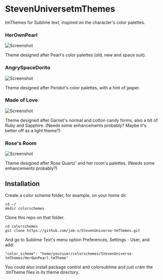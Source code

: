 # StevenUniversetmThemes

tmThemes for Sublime text, inspired on the character's color palettes.

### HerOwnPearl
![Screenshot](http://i.imgur.com/zTJc6uD.png)

Theme designed after Pearl's color palettes (old, new and space suit).

### AngrySpaceDorito
![Screenshot](http://i.imgur.com/92tcIi2.png)

Theme designed after Peridot's color palettes, with a hint of jasper.

### Made of Love
![Screenshot](http://i.imgur.com/b4cSFqv.png)

Theme designed after Garnet's normal and cotton candy forms, also a bit of Ruby and Sapphire. (Needs some enhancements probably? Maybe it's better off as a light theme?)

### Rose's Room
![Screenshot](http://i.imgur.com/3oLhZKX.png)

Theme designed after Rose Quartz' and her room's palettes. (Needs some enhancements probably?)


## Installation

Create a color scheme folder, for example, on your home dir.

	cd ~/
	mkdir colorschemes

Clone this repo on that folder.

	cd colorschemes
	git clone https://github.com/job-s/StevenUniverse-tmThemes.git

And go to Sublime Text's menu option Preferences, Settings - User, and add:

	"color_scheme": "home/youruser/colorschemes/StevenUniverse-tmThemes/HerOwnPearl.tmTheme"

You could also install package control and colorsublime and just cram the .tmTheme files in its theme directory.
